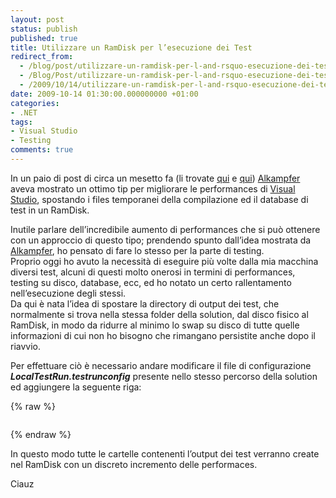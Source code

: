 ```yaml
---
layout: post
status: publish
published: true
title: Utilizzare un RamDisk per l’esecuzione dei Test
redirect_from: 
  - /blog/post/utilizzare-un-ramdisk-per-l-and-rsquo-esecuzione-dei-test/
  - /Blog/Post/utilizzare-un-ramdisk-per-l-and-rsquo-esecuzione-dei-test/
  - /2009/10/14/utilizzare-un-ramdisk-per-l-and-rsquo-esecuzione-dei-test/
date: 2009-10-14 01:30:00.000000000 +01:00
categories:
- .NET
tags:
- Visual Studio
- Testing
comments: true
---
```

<p>
	In un paio di post di circa un mesetto fa (li trovate <a href="http://www.nablasoft.com/alkampfer/index.php/2009/08/31/speedup-visual-studio-with-ramdisk/" rel="nofollow" target="_blank" title="Speedup Visual Studio with RAMDIsk">qui</a> e <a href="http://www.nablasoft.com/alkampfer/index.php/2009/09/10/faster-database-test-with-database-in-virtual-disk/" rel="nofollow" target="_blank" title="Faster Database Test With database in Virtual Disk">qui</a>) <a href="http://www.nablasoft.com/alkampfer/" rel="nofollow met colleague" target="_new">Alkampfer</a> aveva mostrato un ottimo tip per migliorare le performances di <a href="http://imperugo.tostring.it/blog/search?q=Visual+Studio&amp;searchButton=Go" target="_blank" title="Search Visual Studio">Visual Studio</a>, spostando i files temporanei della compilazione ed il database di test in un RamDisk.</p>
<p>
	Inutile parlare dell&rsquo;incredibile aumento di performances che si pu&ograve; ottenere con un approccio di questo tipo; prendendo spunto dall&rsquo;idea mostrata da <a href="http://www.nablasoft.com/alkampfer/" rel="nofollow met colleague" target="_new">Alkampfer</a>, ho pensato di fare lo stesso per la parte di testing. <br />
	Proprio oggi ho avuto la necessit&agrave; di eseguire pi&ugrave; volte dalla mia macchina diversi test, alcuni di questi molto onerosi in termini di performances, testing su disco, database, ecc, ed ho notato un certo rallentamento nell&rsquo;esecuzione degli stessi. <br />
	Da qui &egrave; nata l&rsquo;idea di spostare la directory di output dei test, che normalmente si trova nella stessa folder della solution, dal disco fisico al RamDisk, in modo da ridurre al minimo lo swap su disco di tutte quelle informazioni di cui non ho bisogno che rimangano persistite anche dopo il riavvio.</p>
<p>
	Per effettuare ci&ograve; &egrave; necessario andare modificare il file di configurazione <em><strong>LocalTestRun.testrunconfig</strong></em> presente nello stesso percorso della solution ed aggiungere la seguente riga:</p>
{% raw %}<pre class="brush: xml; ruler: true;"><deployment usedefaultdeploymentroot="false" userdeploymentroot="F:\Test Temp\"></deployment></pre>{% endraw %}
<p>
	In questo modo tutte le cartelle contenenti l&rsquo;output dei test verranno create nel RamDisk con un discreto incremento delle performaces.</p>
<p>
	Ciauz</p>
